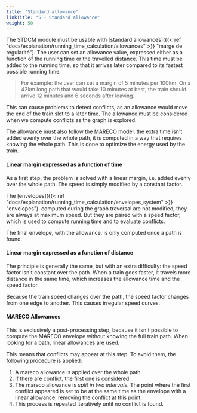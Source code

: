 ```yaml
---
title: "Standard allowance"
linkTitle: "5 - Standard allowance"
weight: 50
---
```



The STDCM module must be usable with
[standard allowances]({{< ref "docs/explanation/running_time_calculation/allowances" >}} "marge de régularité").
The user can set an allowance value, expressed either as a function of
the running time or the travelled distance. This time must be added to the
running time, so that it arrives later compared to its fastest possible
running time.

> For example: the user can set a margin of 5 minutes per 100km.
> On a 42km long path that would take 10 minutes at best,
> the train should arrive 12 minutes and 6 seconds after leaving.

This can cause problems to detect conflicts, as an allowance would move
the end of the train slot to a later time.
The allowance must be considered when we compute conflicts as
the graph is explored.

The allowance must also follow the [MARECO](/pdf/MARECO.pdf) model:
the extra time isn't added evenly over the whole path,
it is computed in a way that requires knowing the whole path.
This is done to optimize the energy used by the train.

#### Linear margin expressed as a function of time

As a first step, the problem is solved with a linear margin,
i.e. added evenly over the whole path.
The speed is simply modified by a constant factor.

The [envelopes]({{< ref "docs/explanation/running_time_calculation/envelopes_system" >}} "envelopes").
computed during the graph traversal are not modified, they are always
at maximum speed. But they are paired with a speed factor, which is used
to compute running time and to evaluate conflicts.

The final envelope, with the allowance, is only computed once a path
is found.

#### Linear margin expressed as a function of distance

The principle is generally the same, but with an extra difficulty:
the speed factor isn't constant over the path.
When a train goes faster, it travels more distance in the same time,
which increases the allowance time and the speed factor.

Because the train speed changes over the path, the speed factor
changes from one edge to another. This causes irregular speed curves.

#### MARECO Allowances

This is exclusively a post-processing step,
because it isn't possible to compute the MARECO envelope
without knowing the full train path.
When looking for a path, linear allowances are used.

This means that conflicts may appear at this step.
To avoid them, the following procedure is applied:

1. A mareco allowance is applied over the whole path.
1. If there are conflict, the first one is considered.
1. The mareco allowance is *split in two intervals*.
The point where the first conflict appeared is set
to be at the same time as the envelope with a linear allowance,
removing the conflict at this point.
1. This process is repeated iteratively until no conflict is found.
